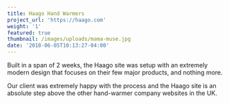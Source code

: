 ```yaml
---
title: Haago Hand Warmers
project_url: 'https://haago.com'
weight: '1'
featured: true
thumbnail: /images/uploads/mama-muse.jpg
date: '2018-06-05T10:13:27-04:00'
---
```

Built in a span of 2 weeks, the Haago site was setup with an extremely modern design that focuses on their few major products, and nothing more.

Our client was extremely happy with the process and the Haago site is an absolute step above the other hand-warmer company websites in the UK.